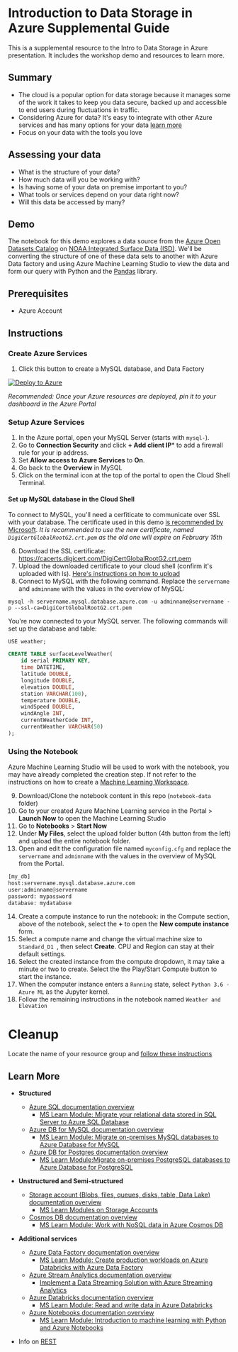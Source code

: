 # Introduction to Data Storage in Azure Supplemental Guide

This is a supplemental resource to the Intro to Data Storage in Azure presentation. It includes the workshop demo and resources to learn more.

## Summary

- The cloud is a popular option for data storage because it manages some of the work it takes to keep you data secure, backed up and accessible to end users during fluctuations in traffic.
- Considering Azure for data? It's easy to integrate with other Azure services and has many options for your data [learn more](#learn-more)
- Focus on your data with the tools you love

## Assessing your data

- What is the structure of your data?​
- How much data will you be working with?​
- Is having some of your data on premise important to you?​
- What tools or services depend on your data right now?​
- Will this data be accessed by many?

## Demo

The notebook for this demo explores a data source from the [Azure Open Datasets Catalog](https://azure.microsoft.com/services/open-datasets/catalog/?WT.mc_id=academic-0000-jasmineg) on [NOAA Integrated Surface Data (ISD)](https://azure.microsoft.com/services/open-datasets/catalog/noaa-integrated-surface-data?WT.mc_id=academic-0000-jasmineg). We'll be converting the structure of one of these data sets to another with Azure Data factory and using Azure Machine Learning Studio to view the data and form our query with Python and the [Pandas](https://pandas.pydata.org/) library.

## Prerequisites

- Azure Account

## Instructions

### Create Azure Services
1. Click this button to create a MySQL database, and Data Factory 
   
 [![Deploy to Azure](https://aka.ms/deploytoazurebutton)](https://portal.azure.com/?WT.mc_id=academic-0000-jasmineg#create/Microsoft.Template/uri/https%3A%2F%2Fraw.githubusercontent.com%2Fpaladique%2FWorkshop-DataInAzure%2Fmaster%2Ftemplate%2FdeployTemplate.json)
   
*Recommended: Once your Azure resources are deployed, pin it to your dashboard in the Azure Portal*

### Setup Azure Services

1. In the Azure portal, open your MySQL Server (starts with `mysql-`).
2. Go to **Connection Security** and click **+ Add client IP*** to add a firewall rule for your ip address.
3. Set **Allow access to Azure Services** to **On**.
4. Go back to the **Overview** in MySQL
5. Click on the terminal icon at the top of the portal to open the Cloud Shell Terminal.

#### Set up MySQL database in the Cloud Shell
To connect to MySQL, you'll need a cerfiticate to communicate over SSL with your database. The certificate used in this demo [is recommended by Microsoft](https://docs.microsoft.com/en-us/azure/mysql/howto-configure-ssl#step-1-obtain-ssl-certificate). _It is recommended to use the new certificate, named `DigiCertGlobalRootG2.crt.pem` as the old one will expire on February 15th_

6. Download the SSL certificate: https://cacerts.digicert.com/DigiCertGlobalRootG2.crt.pem 
7. Upload the downloaded certificate to your cloud shell (confirm it's uploaded with ls). [Here's instructions on how to upload](https://docs.microsoft.com/en-us/azure/cloud-shell/using-the-shell-window#upload-and-download-files)
8. Connect to MySQL with the following command. Replace the `servername` and `adminname` with the values in the overview of MySQL:

`mysql -h servername.mysql.database.azure.com -u adminname@servername -p --ssl-ca=DigiCertGlobalRootG2.crt.pem`

You're now connected to your MySQL server. The following commands will set up the database and table:

`USE weather;`

```sql
CREATE TABLE surfaceLevelWeather(
    id serial PRIMARY KEY,
    time DATETIME,
    latitude DOUBLE,
    longitude DOUBLE,
    elevation DOUBLE,
    station VARCHAR(100),
    temperature DOUBLE,
    windSpeed DOUBLE,
    windAngle INT,
    currentWeatherCode INT,
    currentWeather VARCHAR(50)
);
```

### Using the Notebook

Azure Machine Learning Studio will be used to work with the notebook, you may have already completed the creation step. If not refer to the instructions on how to create a [Machine Learning Workspace](https://docs.microsoft.com/azure/machine-learning/how-to-manage-workspace?WT.mc_id=academic-0000-jasmineg#create-a-workspace).

9. Download/Clone the notebook content in this repo (`notebook-data` folder)
10. Go to your created Azure Machine Learning service in the Portal > **Launch Now** to open the Machine Learning Studio
11. Go to **Notebooks** > **Start Now**
12. Under **My Files**, select the upload folder button (4th button from the left) and upload the entire notebook folder.
13. Open and edit the configuration file named `myconfig.cfg` and replace the `servername` and `adminname` with the values in the overview of MySQL from the Portal.

```python
[my_db]
host:servername.mysql.database.azure.com
user:adminname@servername
password: mypassword
database: mydatabase
 ```

14. Create a compute instance to run the notebook: in the Compute section, above of the notebook, select the **+** to open the **New compute instance** form.
15. Select a compute name and change the virtual machine size to `Standard_D1 `, then select **Create**. CPU and Region can stay at their default settings.
16. Select the created instance from the compute dropdown, it may take a minute or two to create. Select the the Play/Start Compute button to start the instance.
17. When the computer instance enters a `Running` state, select `Python 3.6 - Azure ML` as the Jupyter kernel.
18.   Follow the remaining instructions in the notebook named `Weather and Elevation`

# Cleanup

Locate the name of your resource group and [follow these instructions](https://docs.microsoft.com/azure/azure-resource-manager/management/delete-resource-group?tabs=azure-portal&WT.mc_id=academic-0000-jasmineg#delete-resource-group)

## Learn More

  -  **Structured**
     -  [Azure SQL documentation overview](https://docs.microsoft.com/azure/azure-sql/?WT.mc_id=academic-0000-jasmineg) 
        -  [MS Learn Module: Migrate your relational data stored in SQL Server to Azure SQL Database
](https://docs.microsoft.com/learn/modules/migrate-sql-server-relational-data/?WT.mc_id=academic-0000-jasmineg)
     -  [Azure DB for MySQL documentation overview](https://docs.microsoft.com/azure/mysql/?WT.mc_id=academic-0000-jasmineg) 
        -  [MS Learn Module: Migrate on-premises MySQL databases to Azure Database for MySQL
](https://docs.microsoft.com/learn/modules/migrate-on-premises-mysql-databases/?WT.mc_id=academic-0000-jasmineg)
     -  [Azure DB for Postgres documentation overview](https://docs.microsoft.com/azure/postgresql/?WT.mc_id=academic-0000-jasmineg) 
        -  [MS Learn Module:Migrate on-premises PostgreSQL databases to Azure Database for PostgreSQL
 ](https://docs.microsoft.com/learn/modules/migrate-on-premises-postgresql-databases/?WT.mc_id=academic-0000-jasmineg)
  -  **Unstructured and Semi-structured**
     -  [Storage account (Blobs, files, queues, disks, table, Data Lake) documentation overview](https://docs.microsoft.com/azure/storage/?WT.mc_id=academic-0000-jasmineg) 
        -  [MS Learn Modules on Storage Accounts](https://docs.microsoft.com/learn/browse/?term=storage&WT.mc_id=academic-0000-jasmineg)
     -  [Cosmos DB documentation overview](https://docs.microsoft.com/azure/cosmos-db/?WT.mc_id=academic-0000-jasmineg) 
        -  [MS Learn Module: Work with NoSQL data in Azure Cosmos DB](https://docs.microsoft.com/learn/paths/work-with-nosql-data-in-azure-cosmos-db/?WT.mc_id=academic-0000-jasmineg)
  - **Additional services**
     -  [Azure Data Factory documentation overview](https://docs.microsoft.com/azure/data-factory/?WT.mc_id=academic-0000-jasmineg) 
        -  [MS Learn Module: Create production workloads on Azure Databricks with Azure Data Factory
](https://docs.microsoft.com/learn/modules/create-production-workloads-azure-databricks-azure-data-factory/?WT.mc_id=academic-0000-jasmineg)
     -  [Azure Stream Analytics documentation overview](https://docs.microsoft.com/azure/stream-analytics/?WT.mc_id=academic-0000-jasmineg) 
        -  [Implement a Data Streaming Solution with Azure Streaming Analytics](https://docs.microsoft.com/learn/paths/implement-data-streaming-with-asa/?WT.mc_id=academic-0000-jasmineg)
     -  [Azure Databricks documentation overview](https://docs.microsoft.com/azure/azure-databricks/?WT.mc_id=academic-0000-jasmineg) 
        -  [MS Learn Module: Read and write data in Azure Databricks](https://docs.microsoft.com/learn/modules/read-write-data-azure-databricks/?WT.mc_id=academic-0000-jasmineg)
     -  [Azure Notebooks documentation overview](https://docs.microsoft.com/azure/notebooks/?WT.mc_id=academic-0000-jasmineg) 
        -  [MS Learn Module: Introduction to machine learning with Python and Azure Notebooks
](https://docs.microsoft.com/learn/paths/intro-to-ml-with-python/?WT.mc_id=academic-0000-jasmineg)

- Info on [REST](https://www.codecademy.com/articles/what-is-rest)

